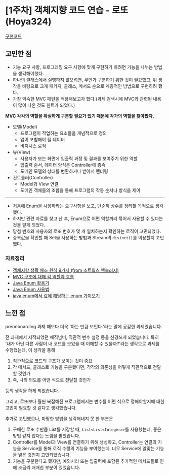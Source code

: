 # [1주차] 객체지향 코드 연습 - 로또(Hoya324)

[구현코드](https://github.com/Hoya324/practice-oop-lotto)

## 고민한 점
- 기능 요구 사항, 프로그래밍 요구 사항에 맞게 구현하기 하려면 기능을 나누는 방법을 생각해야했다.
- 하나의 클래스에서 실행하지 않으려면, 무언가 구분하기 위한 것이 필요했고, 위 생각을 바탕으로 크게 패키지, 클래스, 메서드 순으로 계층적인 방법으로 구현하려 했다.
- 가장 익숙한 MVC 패턴을 적용해보고자 했다.(과제 검색시에 MVC와 관련된 내용이 많이 나온 것도 힌트가 되었다.)

**MVC 각각의 역할을 확실하게 구분할 필요가 있기 때문에 각가의 역할을 찾아봤다.**

- 모델(Model)
    - 프로그램이 작업하는 요소들을 개념적으로 정의
    - 앱이 포함해야 될 데이터
    - 비지니스 로직
- 뷰(View)
    - 사용자가 보는 화면에 입출력 과정 및 결과를 보여주기 위한 역할
    - 입출력 순서, 데이터 양식은 Controller에 종속
    - 도메인 모델의 상태를 변환하거나 받아서 렌더링
- 컨트롤러(Controller)
    - Model과 View 연결
    - 도메인 객체들의 조합을 통해 프로그램의 작동 순서나 방식을 제어

****

- 처음에 Enum을 사용하라는 요구사항을 보고, 단순히 상수를 정리할 목적으로 생각했다.
- 하지만 관련 자료를 찾고 난 후, Enum으로 어떤 역할끼리 묶어서 사용할 수 있다는 것을 알게 되었다.
- 당첨 번호와 사용자의 로또 번호가 몇 개 일치하는지 확인하는 로직이 고민되었다.
- 중복값을 확인할 때 Set을 사용하는 방법과 Stream의 `disinct()`를 이용할지 고민했다. 

### 자료정리

- [객체지향 생활 체조 원칙 9가지 (from 소트웍스 앤솔러지)](https://jamie95.tistory.com/99)
- [MVC 구조에 대해 각 역할과 흐름](https://velog.io/@hayeon/MVC-%EA%B5%AC%EC%A1%B0%EC%97%90-%EB%8C%80%ED%95%B4-%EA%B0%81-%EC%97%AD%ED%95%A0%EA%B3%BC-%ED%9D%90%EB%A6%84%EC%9D%84-%EC%84%A4%EB%AA%85%ED%95%98%EC%8B%9C%EC%98%A4)
- [Java Enum 활용기](https://techblog.woowahan.com/2527/)
- [Java Enum 사용법](https://hbase.tistory.com/166)
- [java enum에서 값에 해당하는 enum 가져오기](https://www.slipp.net/questions/563)

## 느낀 점
preonboarding 과제 때보다 더욱 '아는 만큼 보인다.'라는 말에 공감한 과제였습니다.

전 과제에서 지적되었던 매직넘버, 직관적 변수 설정 등을 신경쓰게 되었습니다. 특히 '내가 아닌 다른 사람이 내 코드를 보았을 때 이해할 수 있을까?'라는 생각으로 
과제를 수행했는데, 이 생각을 통해 
1. 직관적으로 코드의 구조가 보이는 것이 중요
2. 각 메서드, 클래스로 기능을 구분했다면, 각각의 의존성을 어떻게 직관적으로 전달할 것인가
3. 즉, 나의 의도를 어떤 식으로 전달할 것인가

등의 생각을 하게 되었습니다.

그리고, 로또보다 훨씬 복잡해진 프로그램에서는 변수를 어떤 식으로 정해야할지에 대한 고민이 필요할 것 같다고 생각했습니다.

추가로 고민했으나, 마땅한 방법을 생각해내지 못 한 부분은
1. 구매한 로또 수만큼 List를 저장할 때, `List<List<Integer>>`를 사용했는데, 좋은 방법 같지 않다는 느낌을 받았습니다.
2. Controller를 Model과 View를 연결하기 위해 생성하고, Controller는 연결의 기능을 Service를 통해 로직 수행의 기능을 부여했는데, 너무 Service에 알맞는 기능을 넣은 것인지 고민되었습니다.
3. 기능을 구분한다고 했지만, 예외처리 또는 입출력에 포함된 추가적인 메서드들로 인해 조금씩 애매한 부분이 있었습니다.